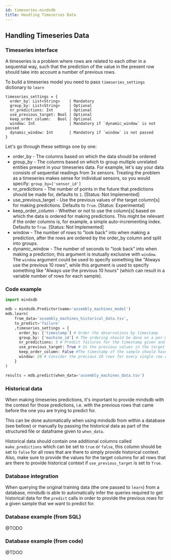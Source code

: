 ```yaml
---
id: timeseries-mindsdb
title: Handling Timeseries Data
---
```


## Handling Timeseries Data

### Timeseries interface

A timeseries is a problem where rows are related to each other in a sequential way, such that the prediction of the value in the present row should take into account a number of previous rows.

To build a timeseries model you need to pass `timeseries_settings` dictionary to `learn`

```
timeseries_settings = {
  order_by: List<String>    | Mandatory
  group_by: List<String>    | Optional
  nr_predictions: Int       | Optional
  use_previous_target: Bool | Optional
  keep_order_column:   Bool | Optional
  window: Int               | Mandatory if `dynamic_window` is not passed
  dynamic_window: Int       | Mandatory if `window` is not passed
}
```

Let's go through these settings one by one:

* order_by - The columns based on which the data should be ordered
* group_by - The columns based on which to group multiple unrelated entities present in your timeseries data. For example, let's say your data consists of sequential readings from 3x sensors. Treating the problem as a timeseries makes sense for individual sensors, so you would specify: `group_by=['sensor_id']`
* nr_predictions - The number of points in the future that predictions should be made for, defaults to `1`. [Status: Not Implemented]
* use_previous_target - Use the previous values of the target column[s] for making predictions. Defaults to `True`. [Status: Experimental]
* keep_order_column - Whether or not to use the column[s] based on which the data is ordered for making predictions. This might be relevant if the order columns is, for example, a simple auto-incrementing index. Defaults to `True`. [Status: Not Implemented]
* window - The number of rows to "look back" into when making a prediction, after the rows are ordered by the order_by column and split into groups.
* dynamic_window - The number of seconds to "look back" into when making a prediction, this argument is mutually exclusive with `window`. The `window` argument could be used to specify something like "Always use the previous 10 rows", while this argument is used to specify something like "Always use the previous 10 hours" (which can result in a variable number of rows for each sample).

### Code example

```python
import mindsdb

mdb = mindsdb.Predictor(name='assembly_machines_model')
mdb.learn(
    from_data='assembly_machines_historical_data.tsv',
    to_predict='failure'
    ,timeseries_settings = {
      order_by: ['timestamp'] # Order the observations by timestamp
      group_by: ['machine_id'] # The ordering should be done on a per-machine basis, rather than for every single row
      nr_predictions: 3 # Predict failures for the timestamp given and for 2 more timesteps in the future
      use_previous_target: True # Us the previous values in the target column (`failure`), since when the last failure happened could be a relevant data-point for our prediction.
      keep_order_column: False #The timestamp of the sample should have no relevance to the machine failing, it's just here to order the observations, so we won't be using it for making predictions, just for ordering.
      window: 20 # Consider the previous 20 rows for every single row our model is trying to predict o
    }
)

results = mdb.predict(when_data='assembly_machines_data.tsv')
```

### Historical data
When making timeseries predictions, it's important to provide mindsdb with the context for those predictions, i.e. with the previous rows that came before the one you are trying to predict for.

This can be done automatically when using mindsdb from within a database (see bellow) or manually by passing the historical data as part of the structured file or dataframe given to `when_data`.

Historical data should contain one additional columns called `make_predictions` which can be set to `true` or `false`, this column should be set to `false` for all rows that are there to simply provide historical context. Also, make sure to provide the values for the target columns for all rows that are there to provide historical context if `use_previous_target` is set to `True`.


### Database integration
When querying the original training data (the one passed to `learn`) from a database, mindsdb is able to automatically infer the queries required to get historical data for the `predict` calls in order to provide the previous rows for a given sample that we want to predict for.


### Database example (from SQL)
@TODO

### Database example (from code)
@TDOO
